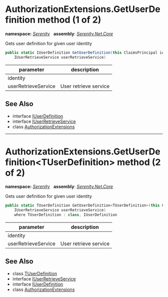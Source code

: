 # AuthorizationExtensions.GetUserDefinition method (1 of 2)
**namespace:** *[Serenity](../../README.md#serenity-namespace)*   **assembly**: *[Serenity.Net.Core](../../README.md)*

Gets user definition for given user identity

```csharp
public static IUserDefinition GetUserDefinition(this ClaimsPrincipal identity, 
    IUserRetrieveService userRetrieveService)
```

| parameter | description |
| --- | --- |
| identity |  |
| userRetrieveService | User retrieve service |

## See Also

* interface [IUserDefinition](../IUserDefinition.md)
* interface [IUserRetrieveService](../../Serenity.Abstractions/IUserRetrieveService.md)
* class [AuthorizationExtensions](../AuthorizationExtensions.md)

---

# AuthorizationExtensions.GetUserDefinition&lt;TUserDefinition&gt; method (2 of 2)
**namespace:** *[Serenity](../../README.md#serenity-namespace)*   **assembly**: *[Serenity.Net.Core](../../README.md)*

Gets user definition for given user identity

```csharp
public static TUserDefinition GetUserDefinition<TUserDefinition>(this ClaimsPrincipal identity, 
    IUserRetrieveService userRetrieveService)
    where TUserDefinition : class, IUserDefinition
```

| parameter | description |
| --- | --- |
| identity |  |
| userRetrieveService | User retrieve service |

## See Also

* class [TUserDefinition](../Serenity.Net.Core/../AuthorizationExtensions.TUserDefinition.md)
* interface [IUserRetrieveService](../../Serenity.Abstractions/IUserRetrieveService.md)
* interface [IUserDefinition](../IUserDefinition.md)
* class [AuthorizationExtensions](../AuthorizationExtensions.md)
